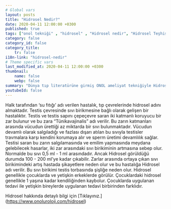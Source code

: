 ```yaml
---
# Global vars
layout: posts
title: "Hidrosel Nedir?"
date: 2020-04-11 12:00:00 +0300
published: true
tags: ["onol tekniği" , "hidrosel" , "Hidrosel nedir", "Hidrosel Teşhis", "Hidrosel Belirti", "Hidrosel Ameliyat Tekniği", "Hidrosel ameliyatı" ,  "Yetişkin hidroseli", "çocuk hidroseli" , "hidrosel nedeni" , "hidrosel tedavi" , "hidrosel çözüm" , "hidrosel ameliyatsız tedavi" , "hidrosel ameliyatı ne zaman yapılır", "onol tekniği nedir" , "onol ameliyatı" , "onol hidrosel ameliyatı"]
category: false
category_id: false
category_title:
    tr: false
i18n-link: "hidrosel-nedir"
# Theme specific vars
last_modified_at: 2020-04-11 12:00:00 +0300
thumbnail:
    name: false
    webp: false
summary: "Dünya tıp literatürüne girmiş ONOL ameliyat tekniğiyle Hidrosel ameliyatı nasıl yapılır? , Hidrosel nedir? , Hidrosel Teşhisi? , Hidrosel Belirtileri? , Hidrosel Ameliyat Teknikleri? ,  Hidrosel ameliyatının incelikleri? , Yetişkin hidroseli , çocuk hidroseli , Yetişkin hidroseli ve çocuk hidroseli ile alakalı geniş bilgi.."
youtubeId: false
---
```






Halk tarafından ‘su fıtığı’ adı verilen hastalık, tıp çevrelerinde hidrosel adını almaktadır. Testis çevresinde sıvı birikmesine bağlı olarak gelişen bir hastalıktır. Testis ve testis sapını çepeçevre saran iki katmanlı koruyucu bir zar bulunur ve bu zara “Tünikavajinalis” adı verilir. Bu zarın katmanları arasında vücudun ürettiği az miktarda bir sıvı bulunmaktadır. Vücudun devamlı olarak salgıladığı ve fazlası dışarı atılan bu sıvıyla testisler travmalara karşı kendini korumaya alır ve sperm üretimi devamlılık sağlar. Testisi saran bu zarın salgılamasında ve emilim yapmasında meydana gelebilecek hasarlar, iki zar arasındaki sıvı birikiminin artmasına sebep olur. Normalde bu sıvı 0,5 ml - 1 ml arasındadır. Ancak Hidrosel görüldüğü durumda 100 - 200 ml’ye kadar çıkabilir. Zarlar arasında ortaya çıkan sıvı birikimindeki artış hastada şikayetlere neden olur ve bu hastalığa Hidrosel adı verilir. Bu sıvı birikimi testis torbasında şişliğe neden olur. Hidrosel genellikle çocuklarda ve yetişkin erkeklerde görülür. Çocuklardaki hidrosel genellikle 1 yaşına kadar kendiliğinden kaybolur. Çocuklarda uygulanan tedavi ile yetişkin bireylerde uygulanan tedavi birbirinden farklıdır.



Hidrosel hakkında detaylı bilgi için [Tıklayınız.] (https://www.onoluroloji.com/hidrosel)
